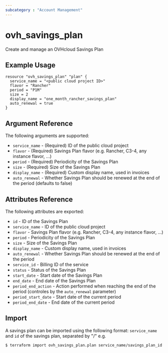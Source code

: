 ```yaml
---
subcategory : "Account Management"
---
```


# ovh_savings_plan

Create and manage an OVHcloud Savings Plan

## Example Usage

```hcl
resource "ovh_savings_plan" "plan" {
  service_name = "<public cloud project ID>"
  flavor = "Rancher"
  period = "P1M"
  size = 2
  display_name = "one_month_rancher_savings_plan"
  auto_renewal = true
}
```

## Argument Reference

The following arguments are supported:

* `service_name` - (Required) ID of the public cloud project
* `flavor` - (Required) Savings Plan flavor (e.g. Rancher, C3-4, any instance flavor, ...)
* `period` - (Required) Periodicity of the Savings Plan
* `size` - (Required) Size of the Savings Plan
* `display_name` - (Required) Custom display name, used in invoices
* `auto_renewal` - Whether Savings Plan should be renewed at the end of the period (defaults to false)

## Attributes Reference

The following attributes are exported:

* `id` - ID of the Savings Plan
* `service_name` - ID of the public cloud project
* `flavor` - Savings Plan flavor (e.g. Rancher, C3-4, any instance flavor, ...)
* `period` - Periodicity of the Savings Plan
* `size` - Size of the Savings Plan
* `display_name` - Custom display name, used in invoices
* `auto_renewal` - Whether Savings Plan should be renewed at the end of the period
* `service_id` - Billing ID of the service
* `status` - Status of the Savings Plan
* `start_date` - Start date of the Savings Plan
* `end_date` - End date of the Savings Plan
* `period_end_action` - Action performed when reaching the end of the period (controles by the `auto_renewal` parameter)
* `period_start_date` - Start date of the current period
* `period_end_date` - End date of the current period

## Import 

A savings plan can be imported using the following format: `service_name` and `id` of the savings plan, separated by "/" e.g.

```bash
$ terraform import ovh_savings_plan.plan service_name/savings_plan_id
```